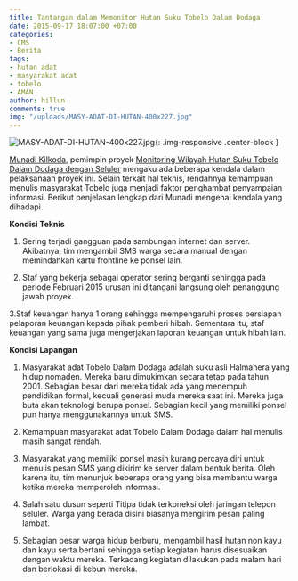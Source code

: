 ```yaml
---
title: Tantangan dalam Memonitor Hutan Suku Tobelo Dalam Dodaga
date: 2015-09-17 18:07:00 +07:00
categories:
- CMS
- Berita
tags:
- hutan adat
- masyarakat adat
- tobelo
- AMAN
author: hillun
comments: true
img: "/uploads/MASY-ADAT-DI-HUTAN-400x227.jpg"
---
```


![MASY-ADAT-DI-HUTAN-400x227.jpg](/uploads/MASY-ADAT-DI-HUTAN-400x227.jpg){: .img-responsive .center-block }

[Munadi Kilkoda](http://ciptamedia.org/team/munadi-kilkoda/), pemimpin proyek [Monitoring Wilayah Hutan Suku Tobelo Dalam Dodaga dengan Seluler](http://wiki.ciptamedia.org/wiki/Monitoring_Wilayah_Hutan_Suku_Tobelo_Dalam_Dodaga_dengan_Seluler) mengaku ada beberapa kendala dalam pelaksanaan proyek ini. Selain terkait hal teknis, rendahnya kemampuan menulis masyarakat Tobelo juga menjadi faktor penghambat penyampaian informasi. Berikut penjelasan lengkap dari Munadi mengenai kendala yang dihadapi.

**Kondisi Teknis**

1. Sering terjadi gangguan pada sambungan internet dan server. Akibatnya, tim mengambil SMS warga secara manual dengan memindahkan kartu frontline ke ponsel lain.

2. Staf yang bekerja sebagai operator sering berganti sehingga pada periode Februari 2015 urusan ini ditangani langsung oleh penanggung jawab proyek.

3.Staf keuangan hanya 1 orang sehingga mempengaruhi proses persiapan pelaporan keuangan kepada pihak pemberi hibah. Sementara itu, staf keuangan yang sama juga mengerjakan laporan keuangan untuk hibah lain.

**Kondisi Lapangan**

1. Masyarakat adat Tobelo Dalam Dodaga adalah suku asli Halmahera yang hidup nomaden. Mereka baru dimukimkan secara tetap pada tahun 2001. Sebagian besar dari mereka tidak ada yang menempuh pendidikan formal, kecuali generasi muda mereka saat ini. Mereka juga buta akan teknologi berupa ponsel. Sebagian kecil yang memiliki ponsel pun hanya menggunakannya untuk SMS.

2. Kemampuan masyarakat adat Tobelo Dalam Dodaga dalam hal menulis masih sangat rendah.

3. Masyarakat yang memiliki ponsel masih kurang percaya diri untuk menulis pesan SMS yang dikirim ke server dalam bentuk berita. Oleh karena itu, tim menunjuk beberapa orang yang bisa membantu warga ketika mereka memperoleh informasi.

4. Salah satu dusun seperti Titipa tidak terkoneksi oleh jaringan telepon seluler. Warga yang berada disini biasanya mengirim pesan paling lambat.

5. Sebagian besar warga hidup berburu, mengambil hasil hutan non kayu dan kayu serta bertani sehingga setiap kegiatan harus disesuaikan dengan waktu mereka. Terkadang kegiatan dilakukan pada malam hari dan berlokasi di kebun mereka.